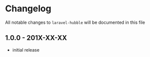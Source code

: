 # Changelog

All notable changes to `laravel-hubble` will be documented in this file

## 1.0.0 - 201X-XX-XX

- initial release
